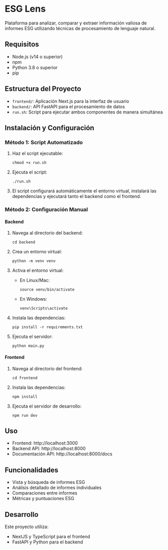 # ESG Lens

Plataforma para analizar, comparar y extraer información valiosa de informes ESG utilizando técnicas de procesamiento de lenguaje natural.

## Requisitos

- Node.js (v14 o superior)
- npm
- Python 3.8 o superior
- pip

## Estructura del Proyecto

- `frontend/`: Aplicación Next.js para la interfaz de usuario
- `backend/`: API FastAPI para el procesamiento de datos
- `run.sh`: Script para ejecutar ambos componentes de manera simultánea

## Instalación y Configuración

### Método 1: Script Automatizado

1. Haz el script ejecutable:
   ```
   chmod +x run.sh
   ```

2. Ejecuta el script:
   ```
   ./run.sh
   ```
   
3. El script configurará automáticamente el entorno virtual, instalará las dependencias y ejecutará tanto el backend como el frontend.

### Método 2: Configuración Manual

#### Backend

1. Navega al directorio del backend:
   ```
   cd backend
   ```

2. Crea un entorno virtual:
   ```
   python -m venv venv
   ```

3. Activa el entorno virtual:
   - En Linux/Mac:
     ```
     source venv/bin/activate
     ```
   - En Windows:
     ```
     venv\Scripts\activate
     ```

4. Instala las dependencias:
   ```
   pip install -r requirements.txt
   ```

5. Ejecuta el servidor:
   ```
   python main.py
   ```

#### Frontend

1. Navega al directorio del frontend:
   ```
   cd frontend
   ```

2. Instala las dependencias:
   ```
   npm install
   ```

3. Ejecuta el servidor de desarrollo:
   ```
   npm run dev
   ```

## Uso

- Frontend: http://localhost:3000
- Backend API: http://localhost:8000
- Documentación API: http://localhost:8000/docs

## Funcionalidades

- Vista y búsqueda de informes ESG
- Análisis detallado de informes individuales
- Comparaciones entre informes
- Métricas y puntuaciones ESG

## Desarrollo

Este proyecto utiliza:
- NextJS y TypeScript para el frontend
- FastAPI y Python para el backend
